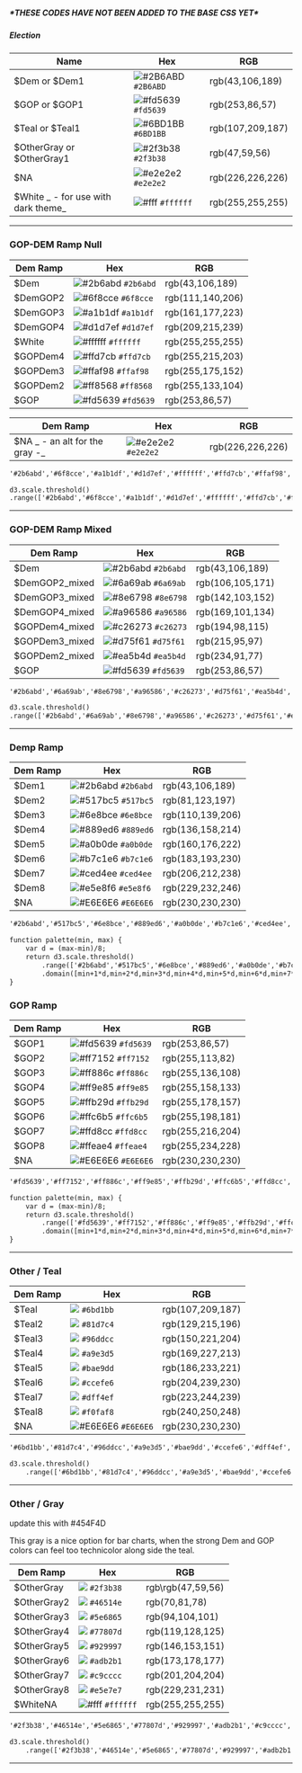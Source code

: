 ##### \*THESE CODES HAVE NOT BEEN ADDED TO THE BASE CSS YET\*

##### Election



| Name | Hex | RGB |
| --- | --- | --- |
| $Dem or $Dem1 | ![\#2B6ABD](https://placehold.it/15/2B6ABD/000000?text=+) `#2B6ABD` | rgb\(43,106,189\) |
| $GOP or $GOP1 | ![\#fd5639](https://placehold.it/15/fd5639/000000?text=+) `#fd5639` | rgb\(253,86,57\) |
| $Teal or $Teal1 | ![\#6BD1BB](https://placehold.it/15/6BD1BB/000000?text=+) `#6BD1BB` | rgb\(107,209,187\) |
| $OtherGray or $OtherGray1 | ![\#2f3b38](https://placehold.it/15/2f3b38/000000?text=+) `#2f3b38` | rgb\(47,59,56\) |
| $NA | ![\#e2e2e2](https://placehold.it/15/e2e2e2/000000?text=+) `#e2e2e2` | rgb\(226,226,226\) |
| $White _ - for use with dark theme_ | ![\#fff](https://placehold.it/15/ffffff/000000?text=+) `#ffffff` | rgb\(255,255,255\) |

---

### GOP-DEM Ramp Null

| Dem Ramp | Hex | RGB |
| --- | --- | --- |
| $Dem | ![\#2b6abd](https://placehold.it/15/2b6abd/000000?text=+) `#2b6abd` | rgb\(43,106,189\) |
| $DemGOP2 | ![\#6f8cce](https://placehold.it/15/6f8cce/000000?text=+) `#6f8cce` | rgb\(111,140,206\) |
| $DemGOP3 | ![\#a1b1df](https://placehold.it/15/a1b1df/000000?text=+) `#a1b1df` | rgb\(161,177,223\) |
| $DemGOP4 | ![\#d1d7ef](https://placehold.it/15/d1d7ef/000000?text=+) `#d1d7ef` | rgb\(209,215,239\) |
| $White | ![\#ffffff](https://placehold.it/15/ffffff/000000?text=+) `#ffffff` | rgb\(255,255,255\) |
| $GOPDem4 | ![\#ffd7cb](https://placehold.it/15/ffd7cb/000000?text=+) `#ffd7cb` | rgb\(255,215,203\) |
| $GOPDem3 | ![\#ffaf98](https://placehold.it/15/ffaf98/000000?text=+) `#ffaf98` | rgb\(255,175,152\) |
| $GOPDem2 | ![\#ff8568](https://placehold.it/15/ff8568/000000?text=+) `#ff8568` | rgb\(255,133,104\) |
| $GOP | ![\#fd5639](https://placehold.it/15/fd5639/000000?text=+) `#fd5639` | rgb\(253,86,57\) |

| Dem Ramp | Hex | RGB |
| --- | --- | --- |
| $NA _ - an alt for the gray -_ | ![\#e2e2e2](https://placehold.it/15/e2e2e2/000000?text=+) `#e2e2e2` | rgb\(226,226,226\) |

```html
'#2b6abd','#6f8cce','#a1b1df','#d1d7ef','#ffffff','#ffd7cb','#ffaf98','#ff8568','#fd5639'
```

```html
d3.scale.threshold()
.range(['#2b6abd','#6f8cce','#a1b1df','#d1d7ef','#ffffff','#ffd7cb','#ffaf98','#ff8568','#fd5639']);
```

---

### GOP-DEM Ramp Mixed

| Dem Ramp | Hex | RGB |
| --- | --- | --- |
| $Dem | ![\#2b6abd](https://placehold.it/15/2b6abd/000000?text=+) `#2b6abd` | rgb\(43,106,189\) |
| $DemGOP2\_mixed | ![\#6a69ab](https://placehold.it/15/6a69ab/000000?text=+) `#6a69ab` | rgb\(106,105,171\) |
| $DemGOP3\_mixed | ![\#8e6798](https://placehold.it/15/8e6798/000000?text=+) `#8e6798` | rgb\(142,103,152\) |
| $DemGOP4\_mixed | ![\#a96586](https://placehold.it/15/a96586/000000?text=+) `#a96586` | rgb\(169,101,134\) |
| $GOPDem4\_mixed | ![\#c26273](https://placehold.it/15/c26273/000000?text=+) `#c26273` | rgb\(194,98,115\) |
| $GOPDem3\_mixed | ![\#d75f61](https://placehold.it/15/d75f61/000000?text=+) `#d75f61` | rgb\(215,95,97\) |
| $GOPDem2\_mixed | ![\#ea5b4d](https://placehold.it/15/ea5b4d/000000?text=+) `#ea5b4d` | rgb\(234,91,77\) |
| $GOP | ![\#fd5639](https://placehold.it/15/fd5639/000000?text=+) `#fd5639` | rgb\(253,86,57\) |

```html
'#2b6abd','#6a69ab','#8e6798','#a96586','#c26273','#d75f61','#ea5b4d','#fd5639'
```

```html
d3.scale.threshold()
.range(['#2b6abd','#6a69ab','#8e6798','#a96586','#c26273','#d75f61','#ea5b4d','#fd5639']);
```

---

### Demp Ramp

| Dem Ramp | Hex | RGB |
| --- | --- | --- |
| $Dem1 | ![\#2b6abd](https://placehold.it/15/2b6abd/000000?text=+) `#2b6abd` | rgb\(43,106,189\) |
| $Dem2 | ![\#517bc5](https://placehold.it/15/517bc5/000000?text=+) `#517bc5` | rgb(81,123,197) |
| $Dem3 | ![\#6e8bce](https://placehold.it/15/6e8bce/000000?text=+) `#6e8bce` | rgb(110,139,206) |
| $Dem4 | ![\#889ed6](https://placehold.it/15/889ed6/000000?text=+) `#889ed6` | rgb(136,158,214) |
| $Dem5 | ![\#a0b0de](https://placehold.it/15/a0b0de/000000?text=+) `#a0b0de` | rgb(160,176,222) |
| $Dem6 | ![\#b7c1e6](https://placehold.it/15/b7c1e6/000000?text=+) `#b7c1e6` | rgb(183,193,230) |
| $Dem7 | ![\#ced4ee](https://placehold.it/15/ced4ee/000000?text=+) `#ced4ee` | rgb(206,212,238) |
| $Dem8 | ![\#e5e8f6](https://placehold.it/15/e5e8f6/000000?text=+) `#e5e8f6` | rgb(229,232,246) |
| $NA | ![\#E6E6E6](https://placehold.it/15/E6E6E6/000000?text=+) `#E6E6E6` | rgb\(230,230,230\) |

```html
'#2b6abd','#517bc5','#6e8bce','#889ed6','#a0b0de','#b7c1e6','#ced4ee','#e5e8f6'
```

```html
function palette(min, max) {
    var d = (max-min)/8;
    return d3.scale.threshold()
        .range(['#2b6abd','#517bc5','#6e8bce','#889ed6','#a0b0de','#b7c1e6','#ced4ee','#e5e8f6'])
        .domain([min+1*d,min+2*d,min+3*d,min+4*d,min+5*d,min+6*d,min+7*d,min+8*d]);
}
```

### GOP Ramp

| Dem Ramp | Hex | RGB |
| --- | --- | --- |
| $GOP1 | ![\#fd5639](https://placehold.it/15/fd5639/000000?text=+) `#fd5639` | rgb\(253,86,57\) |
| $GOP2 | ![\#ff7152](https://placehold.it/15/ff7152/000000?text=+) `#ff7152` | rgb(255,113,82) |
| $GOP3 | ![\#ff886c](https://placehold.it/15/ff886c/000000?text=+) `#ff886c` | rgb(255,136,108) |
| $GOP4 | ![\#ff9e85](https://placehold.it/15/ff9e85/000000?text=+) `#ff9e85` | rgb(255,158,133) |
| $GOP5 | ![\#ffb29d](https://placehold.it/15/ffb29d/000000?text=+) `#ffb29d` | rgb(255,178,157) |
| $GOP6 | ![\#ffc6b5](https://placehold.it/15/ffc6b5/000000?text=+) `#ffc6b5` | rgb(255,198,181) |
| $GOP7 | ![\#ffd8cc](https://placehold.it/15/ffd8cc/000000?text=+) `#ffd8cc` | rgb(255,216,204) |
| $GOP8 | ![\#ffeae4](https://placehold.it/15/ffeae4/000000?text=+) `#ffeae4` | rgb(255,234,228) |
| $NA | ![\#E6E6E6](https://placehold.it/15/E6E6E6/000000?text=+) `#E6E6E6` | rgb\(230,230,230\) |

```html
'#fd5639','#ff7152','#ff886c','#ff9e85','#ffb29d','#ffc6b5','#ffd8cc','#ffeae4'

```

```html
function palette(min, max) {
    var d = (max-min)/8;
    return d3.scale.threshold()
        .range(['#fd5639','#ff7152','#ff886c','#ff9e85','#ffb29d','#ffc6b5','#ffd8cc','#ffeae4'])
        .domain([min+1*d,min+2*d,min+3*d,min+4*d,min+5*d,min+6*d,min+7*d,min+8*d]);
}
```

---

### Other / Teal

| Dem Ramp | Hex | RGB |
| --- | --- | --- |
| $Teal | ![](https://placehold.it/15/6bd1bb/000000?text=+) `#6bd1bb` | rgb\(107,209,187\) |
| $Teal2 | ![](https://placehold.it/15/81d7c4/000000?text=+) `#81d7c4` | rgb(129,215,196) |
| $Teal3 | ![](https://placehold.it/15/96ddcc/000000?text=+) `#96ddcc` | rgb(150,221,204) |
| $Teal4 | ![](https://placehold.it/15/a9e3d5/000000?text=+) `#a9e3d5` | rgb(169,227,213) |
| $Teal5 | ![](https://placehold.it/15/bae9dd/000000?text=+) `#bae9dd` | rgb(186,233,221) |
| $Teal6 | ![](https://placehold.it/15/ccefe6/000000?text=+) `#ccefe6` | rgb(204,239,230) |
| $Teal7 | ![](https://placehold.it/15/dff4ef/000000?text=+) `#dff4ef` | rgb(223,244,239) |
| $Teal8 | ![](https://placehold.it/15/f0faf8/000000?text=+) `#f0faf8` | rgb(240,250,248) |
| $NA | ![\#E6E6E6](https://placehold.it/15/E6E6E6/000000?text=+) `#E6E6E6` | rgb\(230,230,230\) |

```html
'#6bd1bb','#81d7c4','#96ddcc','#a9e3d5','#bae9dd','#ccefe6','#dff4ef','#f0faf8'

```

```html
d3.scale.threshold()
    .range(['#6bd1bb','#81d7c4','#96ddcc','#a9e3d5','#bae9dd','#ccefe6','#dff4ef','#f0faf8']);
```

---

### Other / Gray

update this with #454F4D



This gray is a nice option for bar charts, when the strong Dem and GOP colors can feel too technicolor along side the teal.

| Dem Ramp | Hex | RGB |
| --- | --- | --- |
| $OtherGray | ![](https://placehold.it/15/2f3b38/000000?text=+) `#2f3b38` | rgb\rgb\(47,59,56\) |
| $OtherGray2 | ![](https://placehold.it/15/46514e/000000?text=+) `#46514e` | rgb(70,81,78) |
| $OtherGray3 | ![](https://placehold.it/15/5e6865/000000?text=+) `#5e6865` | rgb(94,104,101) |
| $OtherGray4 | ![](https://placehold.it/15/77807d/000000?text=+) `#77807d` | rgb(119,128,125) |
| $OtherGray5 | ![](https://placehold.it/15/929997/000000?text=+) `#929997` | rgb(146,153,151) |
| $OtherGray6 | ![](https://placehold.it/15/adb2b1/000000?text=+) `#adb2b1` | rgb(173,178,177) |
| $OtherGray7 | ![](https://placehold.it/15/c9cccc/000000?text=+) `#c9cccc` | rgb(201,204,204) |
| $OtherGray8 | ![](https://placehold.it/15/e5e7e7/000000?text=+) `#e5e7e7` | rgb(229,231,231) |
| $WhiteNA | ![\#fff](https://placehold.it/15/ffffff/000000?text=+) `#ffffff` | rgb\(255,255,255\) |

```html
'#2f3b38','#46514e','#5e6865','#77807d','#929997','#adb2b1','#c9cccc','#e5e7e7'

```

```html
d3.scale.threshold()
    .range(['#2f3b38','#46514e','#5e6865','#77807d','#929997','#adb2b1','#c9cccc','#e5e7e7']);

```

---



